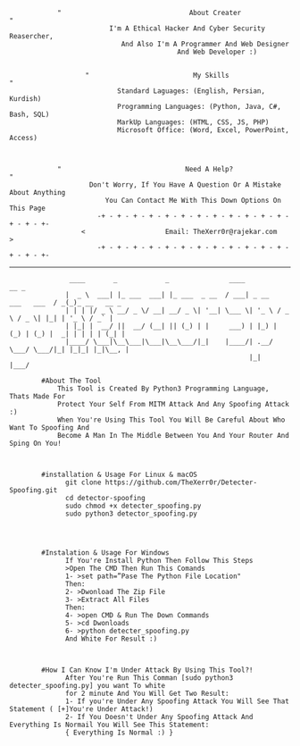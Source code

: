                 "                                About Creater                                 "
                             I'm A Ethical Hacker And Cyber Security Reasercher, 
                                And Also I'm A Programmer And Web Designer
                                              And Web Developer :)
                             
                             
                       "                          My Skills                             "
                               Standard Laguages: (English, Persian, Kurdish)
                               Programming Languages: (Python, Java, C#, Bash, SQL)
                               MarkUp Languages: (HTML, CSS, JS, PHP)
                               Microsoft Office: (Word, Excel, PowerPoint, Access)
                               
               
                             
                "                               Need A Help?                                   "
                        Don't Worry, If You Have A Question Or A Mistake About Anything
                            You Can Contact Me With This Down Options On This Page
                          -+ - + - + - + - + - + - + - + - + - + - + - + - + - + - +-
                      <                    Email: TheXerr0r@rajekar.com                 >
                          -+ - + - + - + - + - + - + - + - + - + - + - + - + - + - +-
-----------------------------------------------------------------------------------------------------------------------------

                   ____       _            _               ____                     __ _             
                  |  _ \  ___| |_ ___  ___| |_ ___  _ __  / ___| _ __   ___   ___  / _(_)_ __   __ _ 
                  | | | |/ _ \ __/ _ \/ __| __/ _ \| '__| \___ \| '_ \ / _ \ / _ \| |_| | '_ \ / _` |
                  | |_| |  __/ ||  __/ (__| || (_) | |     ___) | |_) | (_) | (_) |  _| | | | | (_| |
                  |____/ \___|\__\___|\___|\__\___/|_|    |____/| .__/ \___/ \___/|_| |_|_| |_|\__, |
                                                                |_|                            |___/ 

            #About The Tool
                This Tool is Created By Python3 Programming Language, Thats Made For 
                Protect Your Self From MITM Attack And Any Spoofing Attack :)
                When You're Using This Tool You Will Be Careful About Who Want To Spoofing And 
                Become A Man In The Middle Between You And Your Router And Sping On You!
                
                
                
            #installation & Usage For Linux & macOS
                  git clone https://github.com/TheXerr0r/Detecter-Spoofing.git
                  cd detector-spoofing
                  sudo chmod +x detecter_spoofing.py
                  sudo python3 detector_spoofing.py




            #Instalation & Usage For Windows
                  If You're Install Python Then Follow This Steps
                  >Open The CMD Then Run This Comands
                  1- >set path=”Pase The Python File Location"
                  Then:
                  2- >Dwonload The Zip File
                  3- >Extract All Files
                  Then:
                  4- >open CMD & Run The Down Commands
                  5- >cd Dwonloads
                  6- >python detecter_spoofing.py
                  And White For Result :)



            #How I Can Know I'm Under Attack By Using This Tool?!
                  After You're Run This Comman [sudo python3 detecter_spoofing.py] you want To white
                  for 2 minute And You Will Get Two Result:
                  1- If you're Under Any Spoofing Attack You Will See That Statement ( [+]You're Under Attack!)
                  2- If You Doesn't Under Any Spoofing Attack And Everything Is Normail You Will See This Statement:
                  { Everything Is Normal :) }
